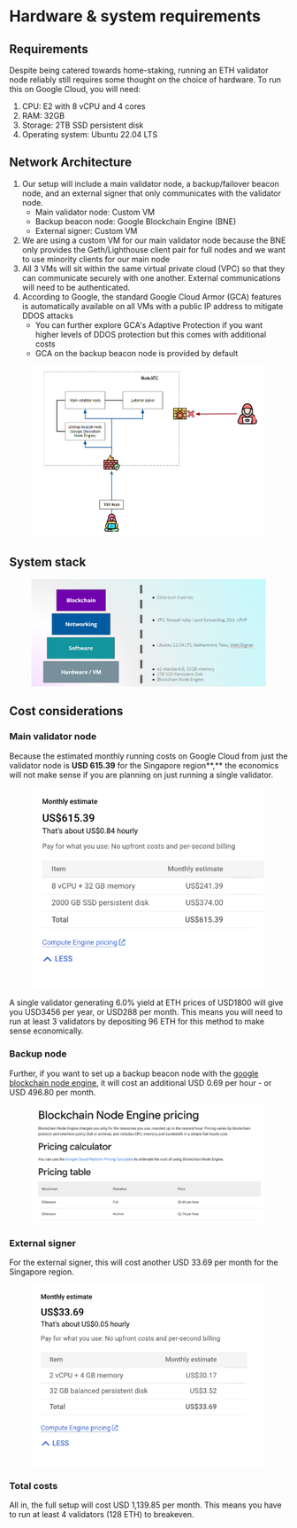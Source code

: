 # Hardware & system requirements

## Requirements

Despite being catered towards home-staking, running an ETH validator node reliably still requires some thought on the choice of hardware. To run this on Google Cloud, you will need:

1. CPU: E2 with 8 vCPU and 4 cores&#x20;
2. RAM: 32GB&#x20;
3. Storage: 2TB SSD persistent disk
4. Operating system: Ubuntu 22.04 LTS

## Network Architecture

1. Our setup will include a main validator node, a backup/failover beacon node, and an external signer that only communicates with the validator node.
   * Main validator node: Custom VM
   * Backup beacon node: Google Blockchain Engine (BNE)
   * External signer: Custom VM
2. We are using a custom VM for our main validator node because the BNE only provides the Geth/Lighthouse client pair for full nodes and we want to use minority clients for our main node
3. All 3 VMs will sit within the same virtual private cloud (VPC) so that they can communicate securely with one another. External communications will need to be authenticated.
4. According to Google, the standard Google Cloud Armor (GCA) features is automatically available on all VMs with a public IP address to mitigate DDOS attacks
   * You can further explore GCA's Adaptive Protection if you want higher levels of DDOS protection but this comes with additional costs
   * GCA on the backup beacon node is provided by default

<figure><img src="../.gitbook/assets/image (26).png" alt=""><figcaption></figcaption></figure>

## System stack

<figure><img src="../.gitbook/assets/image (30).png" alt=""><figcaption></figcaption></figure>

## Cost considerations

### Main validator node

Because the estimated monthly running costs on Google Cloud from just the validator node is   **USD 615.39** for the Singapore region**,** the economics will not make sense if you are planning on just running a single validator.&#x20;

<figure><img src="../.gitbook/assets/Screenshot 2023-08-16 at 5.55.10 PM.png" alt=""><figcaption></figcaption></figure>

A single validator generating 6.0% yield at ETH prices of USD1800 will give you USD3456 per year, or USD288 per month. This means you will need to run at least 3 validators by depositing 96 ETH for this method to make sense economically.

### Backup node

Further, if you want to set up a backup beacon node with the [google blockchain node engine](https://cloud.google.com/blockchain-node-engine/pricing), it will cost an additional USD 0.69 per hour - or USD 496.80 per month.

<figure><img src="../.gitbook/assets/Screenshot 2023-08-17 at 2.51.05 PM.png" alt=""><figcaption></figcaption></figure>

### External signer

For the external signer, this will cost another USD 33.69 per month for the Singapore region.

<figure><img src="../.gitbook/assets/Screenshot 2023-08-17 at 3.35.26 PM.png" alt=""><figcaption></figcaption></figure>

### Total costs

All in, the full setup will cost USD 1,139.85 per month. This means you have to run at least 4 validators (128 ETH) to breakeven.
